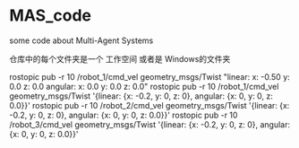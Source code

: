 # MAS_code
some code about Multi-Agent Systems

仓库中的每个文件夹是一个 工作空间 或者是 Windows的文件夹

rostopic pub -r 10 /robot_1/cmd_vel geometry_msgs/Twist "linear:  x: -0.50
  y: 0.0
  z: 0.0
angular:
  x: 0.0
  y: 0.0
  z: 0.0"
rostopic pub -r 10 /robot_1/cmd_vel geometry_msgs/Twist '{linear: {x: -0.2, y: 0, z: 0}, angular: {x: 0, y: 0, z: 0.0}}'
rostopic pub -r 10 /robot_2/cmd_vel geometry_msgs/Twist '{linear: {x: -0.2, y: 0, z: 0}, angular: {x: 0, y: 0, z: 0.0}}'
rostopic pub -r 10 /robot_3/cmd_vel geometry_msgs/Twist '{linear: {x: -0.2, y: 0, z: 0}, angular: {x: 0, y: 0, z: 0.0}}'

